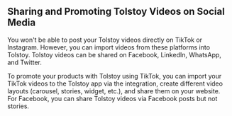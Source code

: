 ## Sharing and Promoting Tolstoy Videos on Social Media

You won't be able to post your Tolstoy videos directly on TikTok or Instagram. However, you can import videos from these platforms into Tolstoy. Tolstoy videos can be shared on Facebook, LinkedIn, WhatsApp, and Twitter.

To promote your products with Tolstoy using TikTok, you can import your TikTok videos to the Tolstoy app via the integration, create different video layouts (carousel, stories, widget, etc.), and share them on your website. For Facebook, you can share Tolstoy videos via Facebook posts but not stories.